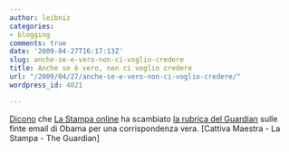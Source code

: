 ```yaml
---
author: leibniz
categories:
- blogging
comments: true
date: '2009-04-27T16:17:13Z'
slug: anche-se-e-vero-non-ci-voglio-credere
title: Anche se è vero, non ci voglio credere
url: "/2009/04/27/anche-se-e-vero-non-ci-voglio-credere/"
wordpress_id: 4021

---
```

[Dicono](http://www.cattivamaestra.it/2009/04/la-stampa-cade-sulla-falsa-corrispondenza-di-obama.html) che [La Stampa online](http://www.lastampa.it/redazione/cmsSezioni/esteri/200904articoli/43186girata.asp) ha scambiato [la rubrica del Guardian](http://www.guardian.co.uk/world/2009/apr/26/presidents-emails-barack-obama) sulle finte email di Obama per una corrispondenza vera. [Cattiva Maestra - La Stampa - The Guardian]
